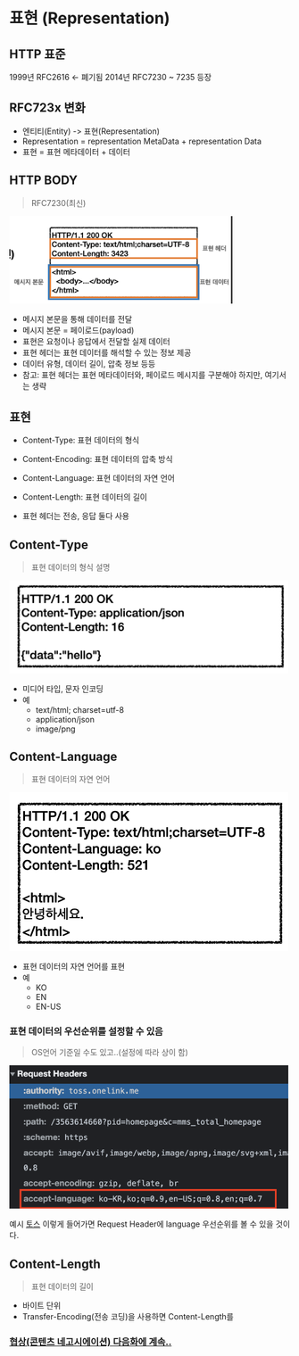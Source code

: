 # 표현 (Representation)

## HTTP 표준 

1999년 RFC2616 <- 폐기됨
2014년 RFC7230 ~ 7235 등장

## RFC723x 변화

* 엔티티(Entity) -> 표현(Representation)
* Representation = representation MetaData + representation Data
* 표현 = 표현 메타데이터 + 데이터

## HTTP BODY
> RFC7230(최신)

<img src="../img/http/rfc-7230-http-body.png" width="400px">

* 메시지 본문을 통해 데이터를 전달
* 메시지 본문 = 페이로드(payload)
* 표현은 요청이나 응답에서 전달할 실제 데이터
* 표현 헤더는 표현 데이터를 해석할 수 있는 정보 제공
* 데이터 유형, 데이터 길이, 압축 정보 등등
* 참고: 표현 헤더는 표현 메타데이터와, 페이로드 메시지를 구분해야 하지만, 여기서는 생략

## 표현
* Content-Type: 표현 데이터의 형식
* Content-Encoding: 표현 데이터의 압축 방식
* Content-Language: 표현 데이터의 자연 언어
* Content-Length: 표현 데이터의 길이

* 표현 헤더는 전송, 응답 둘다 사용

## Content-Type
> 표현 데이터의 형식 설명

<img src="../img/http/content-type.png" width="500px">

* 미디어 타입, 문자 인코딩
* 예
  * text/html; charset=utf-8
  * application/json
  * image/png


## Content-Language
> 표현 데이터의 자연 언어

<img src="../img/http/content-language.png" width="500px">

* 표현 데이터의 자연 언어를 표현
* 예
  * KO
  * EN
  * EN-US

### 표현 데이터의 우선순위를 설정할 수 있음 
> OS언어 기준일 수도 있고..(설정에 따라 상이 함)

<img src="../img/http/accept-lang.png" width="500px">

예시 [토스](https://toss.im/) 이렇게 들어가면 Request Header에 language 우선순위를 볼 수 있을 것이다.

## Content-Length
> 표현 데이터의 길이

* 바이트 단위
* Transfer-Encoding(전송 코딩)을 사용하면 Content-Length를 



### [협상(콘텐츠 네고시에이션) 다음화에 계속..](./Negotiations.md)